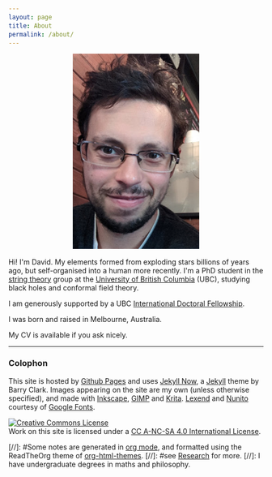 ```yaml
---
layout: page
title: About
permalink: /about/
---
```


<div style="text-align:center"><img src ="/images/selfie1.png" width="250px" /></div>

Hi! I'm David.
My elements formed from exploding stars billions of years ago, but
self-organised into a human more recently.
I'm a PhD student in the
[string theory](http://www.phas.ubc.ca/~strings/) group at the
[University of British Columbia](https://www.ubc.ca/) (UBC), studying
black holes and conformal field theory.
<!-- studying
conformal field theory, quantum information and black holes.-->
I am generously supported by a UBC
[International Doctoral Fellowship](https://www.grad.ubc.ca/campus-community/meet-our-students/wakeham-david).

I was born and raised in Melbourne, Australia.
<!-- , and picked up degrees in
philosophy, maths, and physics along the way. -->
My CV is available if you ask nicely.

<!-- ### Contact me

- *Office*: Hennings, 418 (UBC Point Grey)
- *Email*: dvid.a.wakeham@gmail.com (replace 7 with 'a') -->

- - -

### Colophon

This site is hosted by [Github Pages](https://pages.github.com/) and
uses [Jekyll Now](https://github.com/barryclark/jekyll-now), a
[Jekyll](https://jekyllrb.com/) theme by Barry Clark.
Images appearing on the site are my own (unless otherwise specified),
and made with [Inkscape](https://inkscape.org/en/),
[GIMP](https://www.gimp.org/) and [Krita](https://krita.org/en/).
[Lexend](https://fonts.google.com/specimen/Lexend+Deca) and
[Nunito](https://fonts.google.com/specimen/Nunito) courtesy of [Google Fonts](https://fonts.google.com/).

<a rel="license"
href="http://creativecommons.org/licenses/by-nc-sa/4.0/"><img
alt="Creative Commons License" style="border-width:0"
src="https://i.creativecommons.org/l/by-nc-sa/4.0/88x31.png" /></a><br
/>Work on this site is licensed under a <a rel="license"
href="http://creativecommons.org/licenses/by-nc-sa/4.0/">CC A-NC-SA 4.0 International License</a>.

[//]: #Some notes are generated in [org mode](https://orgmode.org/), and formatted using the ReadTheOrg theme of [org-html-themes](https://github.com/fniessen/org-html-themes).
[//]: #see [Research](https://hapax.github.io/research/) for more.
[//]: I have undergraduate degrees in maths and philosophy.
